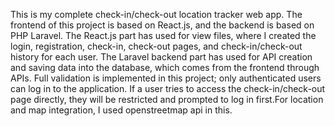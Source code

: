 This is my complete check-in/check-out location tracker web app. The frontend of this project is based on React.js, and the backend is based on PHP Laravel. The React.js part has used for view files, where I created the login, registration, check-in, check-out pages, and check-in/check-out history for each user. The Laravel backend part has used for API creation and saving data into the database, which comes from the frontend through APIs. Full validation is implemented in this project; only authenticated users can log in to the application. If a user tries to access the check-in/check-out page directly, they will be restricted and prompted to log in first.For location and map integration, I used openstreetmap api in this.